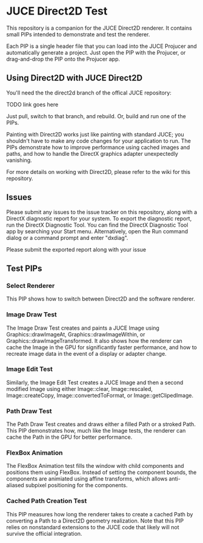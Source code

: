 # JUCE Direct2D Test

This repository is a companion for the JUCE Direct2D renderer. It contains small PIPs intended to demonstrate and test the renderer.

Each PIP is a single header file that you can load into the JUCE Projucer and automatically generate a project. Just open the PIP with the Projucer, or drag-and-drop the PIP onto the Projucer app.

## Using Direct2D with JUCE Direct2D

You'll need the the direct2d branch of the offical JUCE repository:

TODO link goes here

Just pull, switch to that branch, and rebuild. Or, build and run one of the PIPs.

Painting with Direct2D works just like painting with standard JUCE; you shouldn't have to make any code changes for your application to run. The PIPs demonstrate how to improve performance using cached images and paths, and how to handle the DirectX graphics adapter unexpectedly vanishing.

For more details on working with Direct2D, please refer to the wiki for this repository.

## Issues

Please submit any issues to the issue tracker on this repository, along with a DirectX diagnostic report for your system. To export the diagnostic report, run the DirectX Diagnostic Tool. You can find the DirectX Diagnostic Tool app by searching your Start menu. Alternatively, open the Run command dialog or a command prompt and enter "dxdiag".

Please submit the exported report along with your issue


## Test PIPs

### Select Renderer

This PIP shows how to switch between Direct2D and the software renderer.

### Image Draw Test

The Image Draw Test creates and paints a JUCE Image using Graphics::drawImageAt, Graphics::drawImageWithin, or Graphics::drawImageTransformed. It also shows how the renderer can cache the Image in the GPU for significantly faster performance, and how to recreate image data in the event of a display or adapter change.

### Image Edit Test

Similarly, the Image Edit Test creates a JUCE Image and then a second modified Image using either Image::clear, Image::rescaled, Image::createCopy, Image::convertedToFormat, or Image::getClipedImage.

### Path Draw Test

The Path Draw Test creates and draws either a filled Path or a stroked Path. This PIP demonstrates how, much like the Image tests, the renderer can cache the Path in the GPU for better performance.

### FlexBox Animation

The FlexBox Animation test fills the window with child components and positions them using FlexBox. Instead of setting the component bounds, the components are animiated using affine transforms, which allows anti-aliased subpixel positioning for the components. 

### Cached Path Creation Test

This PIP measures how long the renderer takes to create a cached Path by converting a Path to a Direct2D geometry realization. Note that this PIP relies on nonstandard extensions to the JUCE code that likely will not survive the official integration.

